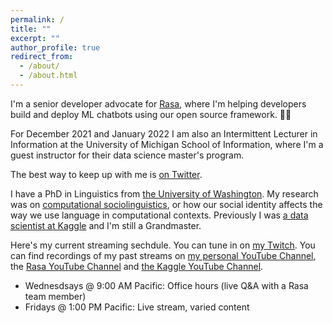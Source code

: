 ```yaml
---
permalink: /
title: ""
excerpt: ""
author_profile: true
redirect_from: 
  - /about/
  - /about.html
---
```

I'm a senior developer advocate for [Rasa](https://rasa.com/), where I'm helping developers build and deploy ML chatbots using our open source framework. 🤖💬

For December 2021 and January 2022 I am also an Intermittent Lecturer in Information at the University of Michigan School of Information, where I'm a guest instructor for their data science master's program.

The best way to keep up with me is [on Twitter](https://twitter.com/rctatman).

I have a PhD in Linguistics from [the University of Washington](https://linguistics.washington.edu/). My research was on [computational sociolinguistics](https://makingnoiseandhearingthings.com/2017/06/13/what-is-computational-sociolinguistics-and-whos-doing-it/), or how our social identity affects the way we use language in computational contexts. Previously I was [a data scientist at Kaggle](https://www.kaggle.com/rtatman) and I'm still a Grandmaster. 

Here's my current streaming sechdule. You can tune in on [my Twitch](https://www.twitch.tv/rctatman/). You can find recordings of my past streams on [my personal YouTube Channel](https://www.youtube.com/c/RachaelTatmanNLP), the [Rasa YouTube Channel](https://www.youtube.com/channel/UCJ0V6493mLvqdiVwOKWBODQ) and [the Kaggle YouTube Channel](https://www.youtube.com/channel/UCSNeZleDn9c74yQc-EKnVTA). 

* Wednesdsays @ 9:00 AM Pacific: Office hours (live Q&A with a Rasa team member)
* Fridays @ 1:00 PM Pacific: Live stream, varied content
